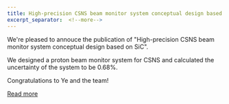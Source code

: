 ```yaml
---
title: High-precision CSNS beam monitor system conceptual design based on SiC
excerpt_separator:  <!--more--> 
---
```



We're pleased to annouce the publication of "High-precision CSNS beam monitor system conceptual design based on SiC". 
<!--more-->

We designed a proton beam monitor system for CSNS and calculated the uncertainty of the system to be 0.68%. 

Congratulations to Ye and the team!  

[Read more](/docs/publications/p7_sic_bmos)
